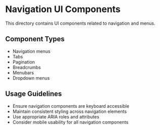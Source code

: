 # Navigation UI Components

This directory contains UI components related to navigation and menus.

## Component Types

- Navigation menus
- Tabs
- Pagination
- Breadcrumbs
- Menubars
- Dropdown menus

## Usage Guidelines

- Ensure navigation components are keyboard accessible
- Maintain consistent styling across navigation elements
- Use appropriate ARIA roles and attributes
- Consider mobile usability for all navigation components